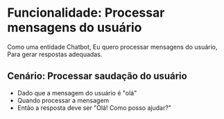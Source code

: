 # Funcionalidade: Processar mensagens do usuário

Como uma entidade Chatbot,
Eu quero processar mensagens do usuário,
Para gerar respostas adequadas.

## Cenário: Processar saudação do usuário

- Dado que a mensagem do usuário é "olá"
- Quando processar a mensagem
- Então a resposta deve ser "Olá! Como posso ajudar?"
